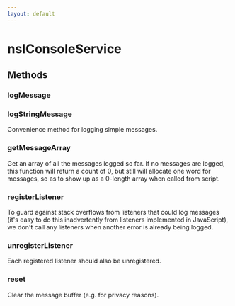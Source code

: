 ```yaml
---
layout: default
---
```


# nsIConsoleService #

## Methods ##

### logMessage ###

### logStringMessage ###

Convenience method for logging simple messages.


### getMessageArray ###

Get an array of all the messages logged so far.  If no messages
are logged, this function will return a count of 0, but still
will allocate one word for messages, so as to show up as a
0-length array when called from script.


### registerListener ###

To guard against stack overflows from listeners that could log
messages (it's easy to do this inadvertently from listeners
implemented in JavaScript), we don't call any listeners when
another error is already being logged.


### unregisterListener ###

Each registered listener should also be unregistered.


### reset ###

Clear the message buffer (e.g. for privacy reasons).

